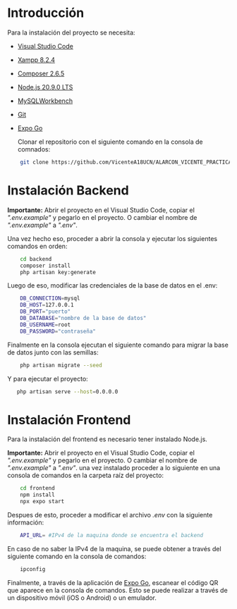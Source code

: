 # Introducción

Para la instalación del proyecto se necesita:

- [Visual Studio Code](https://code.visualstudio.com/)
- [Xampp 8.2.4](https://www.apachefriends.org/es/index.html)
- [Composer 2.6.5](https://getcomposer.org/)
- [Node.js 20.9.0 LTS](https://nodejs.org/en)
- [MySQLWorkbench](https://dev.mysql.com/downloads/workbench/)
- [Git](https://git-scm.com/)
- [Expo Go](https://expo.dev/client)

  Clonar el repositorio con el siguiente comando en la consola de comnados:

```bash
    git clone https://github.com/VicenteA18UCN/ALARCON_VICENTE_PRACTICA3.git
```

# Instalación Backend

**Importante:**
Abrir el proyecto en el Visual Studio Code, copiar el _".env.example"_ y pegarlo en el proyecto. O cambiar el nombre de _".env.example"_ a _".env"_.

Una vez hecho eso, proceder a abrir la consola y ejecutar los siguientes comandos en orden:

```bash
    cd backend
    composer install
    php artisan key:generate
```

Luego de eso, modificar las credenciales de la base de datos en el .env:

```bash
    DB_CONNECTION=mysql
    DB_HOST=127.0.0.1
    DB_PORT="puerto"
    DB_DATABASE="nombre de la base de datos"
    DB_USERNAME=root
    DB_PASSWORD="contraseña"
```

Finalmente en la consola ejecutan el siguiente comando para migrar la base de datos junto con las semillas:

```bash
    php artisan migrate --seed
```

Y para ejecutar el proyecto:

```bash
   php artisan serve --host=0.0.0.0
```

# Instalación Frontend

Para la instalación del frontend es necesario tener instalado Node.js.

**Importante:**
Abrir el proyecto en el Visual Studio Code, copiar el _".env.example"_ y pegarlo en el proyecto. O cambiar el nombre de _".env.example"_ a _".env"_.
una vez instalado proceder a lo siguiente en una consola de comandos en la carpeta raíz del proyecto:

```bash
    cd frontend
    npm install
    npx expo start
```

Despues de esto, proceder a modificar el archivo _.env_ con la siguiente información:

```bash
    API_URL= #IPv4 de la maquina donde se encuentra el backend
```

En caso de no saber la IPv4 de la maquina, se puede obtener a través del siguiente comando en la consola de comandos:

```bash
    ipconfig
```

Finalmente, a través de la aplicación de [Expo Go](https://expo.dev/client), escanear el código QR que aparece en la consola de comandos. Esto se puede realizar a través de un dispositivo móvil (iOS o Android) o un emulador.
